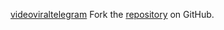 [videoviraltelegram](https://videoviraltelegram.pages.dev)
Fork the [repository](https://github.com/lapelive) on GitHub.